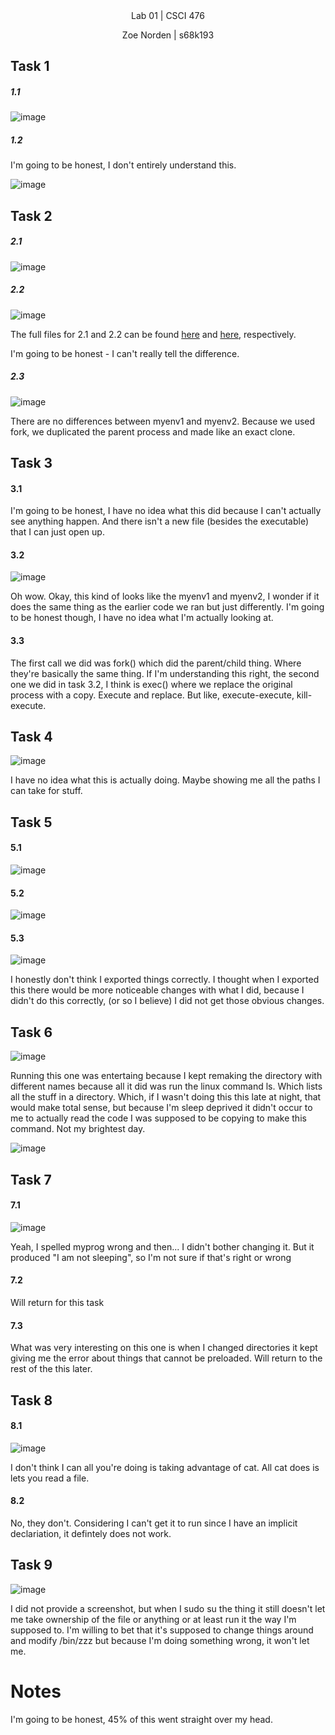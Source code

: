 
<div align="center">Lab 01 | CSCI 476
  
Zoe Norden | s68k193 
</div>

## Task 1

##### 1.1 

![image](https://github.com/znorden17/csci-476-594-spring2021-private/blob/main/lab01/screenshots/Screenshot_10.png)

##### 1.2

I'm going to be honest, I don't entirely understand this. 

![image](https://github.com/znorden17/csci-476-594-spring2021-private/blob/main/lab01/screenshots/Screenshot_11.png)


## Task 2

##### 2.1

![image](https://github.com/znorden17/csci-476-594-spring2021-private/blob/main/lab01/screenshots/Screenshot_14.png)

##### 2.2 

![image](https://github.com/znorden17/csci-476-594-spring2021-private/blob/main/lab01/screenshots/Screenshot_13.png)

The full files for 2.1 and 2.2 can be found [here](https://github.com/znorden17/csci-476-594-spring2021-private/blob/main/lab01/code/myprintenv/myenv1) and [here](https://github.com/znorden17/csci-476-594-spring2021-private/blob/main/lab01/code/myprintenv/myenv2), respectively.

I'm going to be honest - I can't really tell the difference. 

##### 2.3 

![image](https://github.com/znorden17/csci-476-594-spring2021-private/blob/main/lab01/screenshots/Screenshot_17.png)

There are no differences between myenv1 and myenv2. Because we used fork, we duplicated the parent process and made like an exact clone.

## Task 3


#### 3.1

I'm going to be honest, I have no idea what this did because I can't actually see anything happen. And there isn't a new file (besides the executable) that I can just open up. 

#### 3.2
![image](https://github.com/znorden17/csci-476-594-spring2021-private/blob/main/lab01/screenshots/Screenshot_18.png)

Oh wow. Okay, this kind of looks like the myenv1 and myenv2, I wonder if it does the same thing as the earlier code we ran but just differently. I'm going to be honest though, I have no idea what I'm actually looking at. 

#### 3.3

The first call we did was fork() which did the parent/child thing. Where they're basically the same thing. If I'm understanding this right, the second one we did in task 3.2, I think is exec() where we replace the original process with a copy. Execute and replace. But like, execute-execute, kill-execute. 

## Task 4


![image](https://github.com/znorden17/csci-476-594-spring2021-private/blob/main/lab01/screenshots/Screenshot_19.png)

I have no idea what this is actually doing. Maybe showing me all the paths I can take for stuff.

## Task 5

#### 5.1

![image](https://github.com/znorden17/csci-476-594-spring2021-private/blob/main/lab01/screenshots/Screenshot_20.png)


#### 5.2

![image](https://github.com/znorden17/csci-476-594-spring2021-private/blob/main/lab01/screenshots/Screenshot_21.png)

#### 5.3

![image](https://github.com/znorden17/csci-476-594-spring2021-private/blob/main/lab01/screenshots/Screenshot_29.png)

I honestly don't think I exported things correctly. I thought when I exported this there would be more noticeable changes with what I did, because I didn't do this correctly, (or so I believe) I did not get those obvious changes. 

## Task 6

![image](https://github.com/znorden17/csci-476-594-spring2021-private/blob/main/lab01/screenshots/Screenshot_24.png)

Running this one was entertaing because I kept remaking the directory with different names because all it did was run the linux command ls. Which lists all the stuff in a directory. Which, if I wasn't doing this this late at night, that would make total sense, but because I'm sleep deprived it didn't occur to me to actually read the code I was supposed to be copying to make this command. Not my brightest day. 

![image](https://github.com/znorden17/csci-476-594-spring2021-private/blob/main/lab01/screenshots/Screenshot_25.png)

## Task 7

#### 7.1

![image](https://github.com/znorden17/csci-476-594-spring2021-private/blob/main/lab01/screenshots/Screenshot_26.png)

Yeah, I spelled myprog wrong and then... I didn't bother changing it. But it produced "I am not sleeping", so I'm not sure if that's right or wrong

#### 7.2

Will return for this task 

#### 7.3

What was very interesting on this one is when I changed directories it kept giving me the error about things that cannot be preloaded. Will return to the rest of the this later.

## Task 8

#### 8.1
![image](https://github.com/znorden17/csci-476-594-spring2021-private/blob/main/lab01/screenshots/Screenshot_27.png)

I don't think I can all you're doing is taking advantage of cat. All cat does is lets you read a file. 

#### 8.2

No, they don't. Considering I can't get it to run since I have an implicit declariation, it defintely does not work. 

## Task 9

![image](https://github.com/znorden17/csci-476-594-spring2021-private/blob/main/lab01/screenshots/Screenshot_28.png)

I did not provide a screenshot, but when I sudo su the thing it still doesn't let me take ownership of the file or anything or at least run it the way I'm supposed to. I'm willing to bet that it's supposed to change things around and modify /bin/zzz but because I'm doing something wrong, it won't let me. 

# Notes

I'm going to be honest, 45% of this went straight over my head. 




